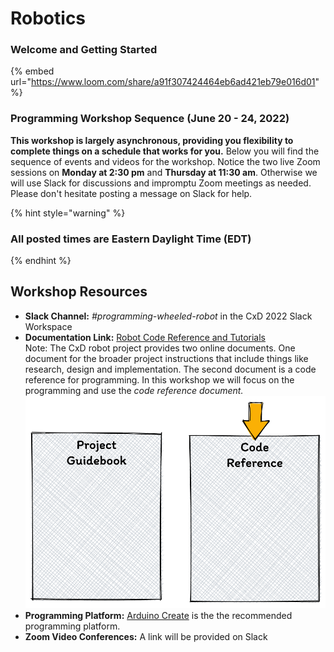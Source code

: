 # Robotics

### **Welcome and Getting Started**

{% embed url="https://www.loom.com/share/a91f307424464eb6ad421eb79e016d01" %}

### Programming Workshop Sequence (June 20 - 24, 2022)

**This workshop is largely asynchronous, providing you flexibility to complete things on a schedule that works for you.** Below you will find the sequence of events and videos for the workshop. Notice the two live Zoom sessions on **Monday at 2:30 pm** and **Thursday at 11:30 am**. Otherwise we will use Slack for discussions and impromptu Zoom meetings as needed. Please don't hesitate posting a message on Slack for help.

{% hint style="warning" %}
### All posted times are Eastern Daylight Time (EDT)
{% endhint %}

## **Workshop Resources**

* **Slack Channel:** _#programming-wheeled-robot_ in the CxD 2022 Slack Workspace
* **Documentation Link:** [Robot Code Reference and Tutorials](https://docs.idew.org/code-robotics/)\
  Note: The CxD robot project provides two online documents. One document for the broader project instructions that include things like research, design and implementation. The second document is a code reference for programming. In this workshop we will focus on the programming and use the _code reference document._\
  __![](<../.gitbook/assets/image (5).png>)__
* **Programming Platform:** [Arduino Create](https://create.arduino.cc/editor) is the the recommended programming platform.
* **Zoom Video Conferences:** A link will be provided on Slack
